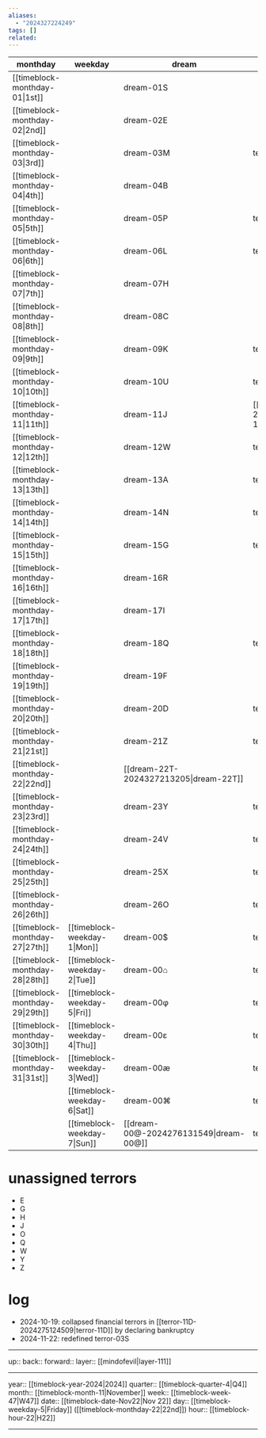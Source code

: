 ```yaml
---
aliases:
  - "2024327224249"
tags: []
related:
---
```


| monthday                        | weekday                      | dream                                  | terror                                   |
| ------------------------------- | ---------------------------- | -------------------------------------- | ---------------------------------------- |
| [[timeblock-monthday-01\|1st]]  |                              | dream-01S                              |                                          |
| [[timeblock-monthday-02\|2nd]]  |                              | dream-02E                              |                                          |
| [[timeblock-monthday-03\|3rd]]  |                              | dream-03M                              | terror-03S                               |
| [[timeblock-monthday-04\|4th]]  |                              | dream-04B                              |                                          |
| [[timeblock-monthday-05\|5th]]  |                              | dream-05P                              | terror-05X                               |
| [[timeblock-monthday-06\|6th]]  |                              | dream-06L                              | terror-06R                               |
| [[timeblock-monthday-07\|7th]]  |                              | dream-07H                              |                                          |
| [[timeblock-monthday-08\|8th]]  |                              | dream-08C                              |                                          |
| [[timeblock-monthday-09\|9th]]  |                              | dream-09K                              | terror-09I                               |
| [[timeblock-monthday-10\|10th]] |                              | dream-10U                              | terror-10K                               |
| [[timeblock-monthday-11\|11th]] |                              | dream-11J                              | [[terror-11D-2024275124509\|terror-11D]] |
| [[timeblock-monthday-12\|12th]] |                              | dream-12W                              | terror-12U                               |
| [[timeblock-monthday-13\|13th]] |                              | dream-13A                              | terror-13N                               |
| [[timeblock-monthday-14\|14th]] |                              | dream-14N                              | terror-14M                               |
| [[timeblock-monthday-15\|15th]] |                              | dream-15G                              | terror-15F                               |
| [[timeblock-monthday-16\|16th]] |                              | dream-16R                              |                                          |
| [[timeblock-monthday-17\|17th]] |                              | dream-17I                              |                                          |
| [[timeblock-monthday-18\|18th]] |                              | dream-18Q                              | terror-18C                               |
| [[timeblock-monthday-19\|19th]] |                              | dream-19F                              |                                          |
| [[timeblock-monthday-20\|20th]] |                              | dream-20D                              | terror-20B                               |
| [[timeblock-monthday-21\|21st]] |                              | dream-21Z                              | terror-21A                               |
| [[timeblock-monthday-22\|22nd]] |                              | [[dream-22T-2024327213205\|dream-22T]] |                                          |
| [[timeblock-monthday-23\|23rd]] |                              | dream-23Y                              | terror-23L                               |
| [[timeblock-monthday-24\|24th]] |                              | dream-24V                              | terror-24V                               |
| [[timeblock-monthday-25\|25th]] |                              | dream-25X                              | terror-25P                               |
| [[timeblock-monthday-26\|26th]] |                              | dream-26O                              | terror-26T                               |
| [[timeblock-monthday-27\|27th]] | [[timeblock-weekday-1\|Mon]] | dream-00$                              | terror-00$                               |
| [[timeblock-monthday-28\|28th]] | [[timeblock-weekday-2\|Tue]] | dream-00⌂                              | terror-00⌂                               |
| [[timeblock-monthday-29\|29th]] | [[timeblock-weekday-5\|Fri]] | dream-00φ                              | terror-00φ                               |
| [[timeblock-monthday-30\|30th]] | [[timeblock-weekday-4\|Thu]] | dream-00ε                              | terror-00ε                               |
| [[timeblock-monthday-31\|31st]] | [[timeblock-weekday-3\|Wed]] | dream-00æ                              | terror-00æ                               |
|                                 | [[timeblock-weekday-6\|Sat]] | dream-00⌘                              | terror-00⌘                               |
|                                 | [[timeblock-weekday-7\|Sun]] | [[dream-00@-2024276131549\|dream-00@]] | terror-00@                               |
# unassigned terrors

- E
- G
- H
- J
- O
- Q
- W
- Y
- Z

# log

- 2024-10-19: collapsed financial terrors in [[terror-11D-2024275124509|terror-11D]] by declaring bankruptcy
- 2024-11-22: redefined terror-03S

***

up:: 
back:: 
forward:: 
layer:: [[mindofevil|layer-111]]

***

year:: [[timeblock-year-2024|2024]]
quarter:: [[timeblock-quarter-4|Q4]]
month:: [[timeblock-month-11|November]]
week:: [[timeblock-week-47|W47]]
date:: [[timeblock-date-Nov22|Nov 22]]
day:: [[timeblock-weekday-5|Friday]] ([[timeblock-monthday-22|22nd]])
hour:: [[timeblock-hour-22|H22]]

***
